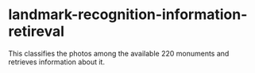 # landmark-recognition-information-retireval
This classifies the photos among the available 220 monuments and retrieves information about it.
